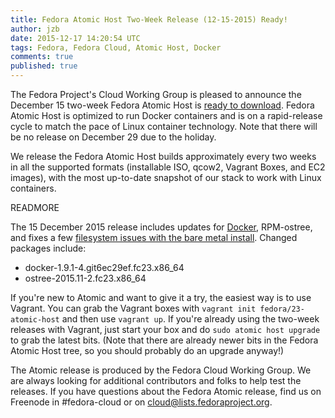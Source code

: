```yaml
---
title: Fedora Atomic Host Two-Week Release (12-15-2015) Ready!
author: jzb
date: 2015-12-17 14:20:54 UTC
tags: Fedora, Fedora Cloud, Atomic Host, Docker
comments: true
published: true
---
```


The Fedora Project's Cloud Working Group is pleased to announce the December 15 two-week Fedora Atomic Host is [ready to download](https://getfedora.org/en/cloud/download/atomic.html). Fedora Atomic Host is optimized to run Docker containers and is on a rapid-release cycle to match the pace of Linux container technology. Note that there will be no release on December 29 due to the holiday.

We release the Fedora Atomic Host builds approximately every two weeks in all the supported formats (installable ISO, qcow2, Vagrant Boxes, and EC2 images), with the most up-to-date snapshot of our stack to work with Linux containers.

READMORE

The 15 December 2015 release includes updates for [Docker](https://bodhi.fedoraproject.org/updates/FEDORA-2015-5917f166c6), RPM-ostree, and fixes a few [filesystem issues with the bare metal install](https://bugzilla.redhat.com/show_bug.cgi?id=1290257). Changed packages include:

 * docker-1.9.1-4.git6ec29ef.fc23.x86_64
 * ostree-2015.11-2.fc23.x86_64

If you're new to Atomic and want to give it a try, the easiest way is to use Vagrant. You can grab the Vagrant boxes with `vagrant init fedora/23-atomic-host` and then use `vagrant up`. If you're already using the two-week releases with Vagrant, just start your box and do `sudo atomic host upgrade` to grab the latest bits. (Note that there are already newer bits in the Fedora Atomic Host tree, so you should probably do an upgrade anyway!)

The Atomic release is produced by the Fedora Cloud Working Group. We are always looking for additional contributors and folks to help test the releases. If you have questions about the Fedora Atomic release, find us on Freenode in #fedora-cloud or on [cloud@lists.fedoraproject.org](https://admin.fedoraproject.org/mailman/listinfo/cloud).
